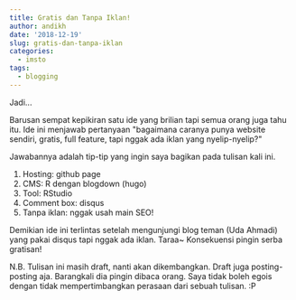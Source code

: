 ```yaml
---
title: Gratis dan Tanpa Iklan!
author: andikh
date: '2018-12-19'
slug: gratis-dan-tanpa-iklan
categories:
  - imsto
tags:
  - blogging
---
```


Jadi...

Barusan sempat kepikiran satu ide yang brilian tapi semua orang juga tahu itu. Ide ini menjawab pertanyaan "bagaimana caranya punya website sendiri, gratis, full feature, tapi nggak ada iklan yang nyelip-nyelip?"

Jawabannya adalah tip-tip yang ingin saya bagikan pada tulisan kali ini.

1. Hosting: github page
2. CMS: R dengan blogdown (hugo)
3. Tool: RStudio
4. Comment box: disqus
5. Tanpa iklan: nggak usah main SEO!

Demikian ide ini terlintas setelah mengunjungi blog teman (Uda Ahmadi) yang pakai disqus tapi nggak ada iklan. Taraa~ Konsekuensi pingin serba gratisan!

N.B. Tulisan ini masih draft, nanti akan dikembangkan. Draft juga posting-posting aja. Barangkali dia pingin dibaca orang. Saya tidak boleh egois dengan tidak mempertimbangkan perasaan dari sebuah tulisan. :P